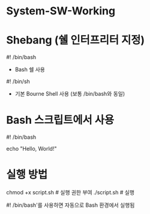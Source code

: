# System-SW-Working

# Shebang (쉘 인터프리터 지정)

#! /bin/bash    
- Bash 쉘 사용

#! /bin/sh      
- 기본 Bourne Shell 사용 (보통 /bin/bash와 동일)

# Bash 스크립트에서 사용
#! /bin/bash

echo "Hello, World!"

# 실행 방법
chmod +x script.sh  # 실행 권한 부여
./script.sh         # 실행

#! /bin/bash'를 사용하면 자동으로 Bash 환경에서 실행됨
